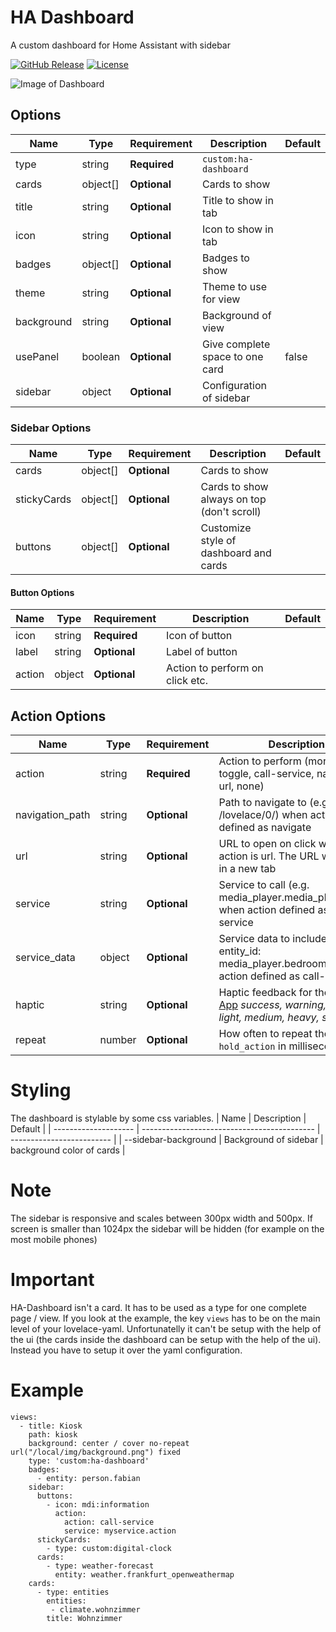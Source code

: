 # HA Dashboard

A custom dashboard for Home Assistant with sidebar

[![GitHub Release][releases-shield]][releases]
[![License][license-shield]](LICENSE.md)

![Image of Dashboard](https://github.com/wassy92x/lovelace-ha-dashboard/blob/master/.images/ha-dashboard.png?raw=true)

## Options

| Name              | Type    | Requirement  | Description                                 | Default             |
| ----------------- | ------- | ------------ | ------------------------------------------- | ------------------- |
| type              | string  | **Required** | `custom:ha-dashboard`                       |                     |
| cards             | object[]| **Optional** | Cards to show                               |                     |
| title             | string  | **Optional** | Title to show in tab                        |                     |
| icon              | string  | **Optional** | Icon to show in tab                         |                     |
| badges            | object[]| **Optional** | Badges to show                              |                     |
| theme             | string  | **Optional** | Theme to use for view                       |                     |
| background        | string  | **Optional** | Background of view                          |                     |
| usePanel          | boolean | **Optional** | Give complete space to one card             | false               |
| sidebar           | object  | **Optional** | Configuration of sidebar                    |                     |

### Sidebar Options

| Name              | Type    | Requirement  | Description                                 | Default             |
| ----------------- | ------- | ------------ | ------------------------------------------- | ------------------- |
| cards             | object[]| **Optional** | Cards to show                               |                     |
| stickyCards       | object[]| **Optional** | Cards to show always on top (don't scroll)  |                     |
| buttons           | object[]| **Optional** | Customize style of dashboard and cards      |                     |

#### Button Options

| Name              | Type    | Requirement  | Description                                 | Default             |
| ----------------- | ------- | ------------ | ------------------------------------------- | ------------------- |
| icon              | string  | **Required** | Icon of button                              |                     |
| label             | string  | **Optional** | Label of button                             |                     |
| action            | object  | **Optional** | Action to perform on click etc.             |                     |

## Action Options

| Name            | Type   | Requirement  | Description                                                                                                                            | Default     |
| --------------- | ------ | ------------ | -------------------------------------------------------------------------------------------------------------------------------------- | ----------- |
| action          | string | **Required** | Action to perform (more-info, toggle, call-service, navigate url, none)                                                                | `more-info` |
| navigation_path | string | **Optional** | Path to navigate to (e.g. /lovelace/0/) when action defined as navigate                                                                | `none`      |
| url             | string | **Optional** | URL to open on click when action is url. The URL will open in a new tab                                                                | `none`      |
| service         | string | **Optional** | Service to call (e.g. media_player.media_play_pause) when action defined as call-service                                               | `none`      |
| service_data    | object | **Optional** | Service data to include (e.g. entity_id: media_player.bedroom) when action defined as call-service                                     | `none`      |
| haptic          | string | **Optional** | Haptic feedback for the [Beta IOS App](http://home-assistant.io/ios/beta) _success, warning, failure, light, medium, heavy, selection_ | `none`      |
| repeat          | number | **Optional** | How often to repeat the `hold_action` in milliseconds.                                                                                 | `non`       |

# Styling
The dashboard is stylable by some css variables.
| Name                 | Description                                 | Default                   |
| -------------------- | ------------------------------------------- | ------------------------- |
| --sidebar-background | Background of sidebar                       | background color of cards |

# Note
The sidebar is responsive and scales between 300px width and 500px.
If screen is smaller than 1024px the sidebar will be hidden (for example on the most mobile phones)

# Important
HA-Dashboard isn't a card.
It has to be used as a type for one complete page / view.
If you look at the example, the key `views` has to be on the main level of your lovelace-yaml.
Unfortunatelly it can't be setup with the help of the ui (the cards inside the dashboard can be setup with the help of the ui).
Instead you have to setup it over the yaml configuration.

# Example
```
views:
  - title: Kiosk
    path: kiosk
    background: center / cover no-repeat url("/local/img/background.png") fixed
    type: 'custom:ha-dashboard'
    badges:
      - entity: person.fabian
    sidebar:
      buttons:
        - icon: mdi:information
          action:
            action: call-service
            service: myservice.action
      stickyCards:
        - type: custom:digital-clock
      cards:
        - type: weather-forecast
          entity: weather.frankfurt_openweathermap
    cards:
      - type: entities
        entities:
         - climate.wohnzimmer
        title: Wohnzimmer
```

[license-shield]: https://img.shields.io/github/license/wassy92x/lovelace-ha-dashboard.svg?style=for-the-badge
[releases-shield]: https://img.shields.io/github/release/wassy92x/lovelace-ha-dashboard.svg?style=for-the-badge
[releases]: https://github.com/wassy92x/lovelace-ha-dashboard/releases
